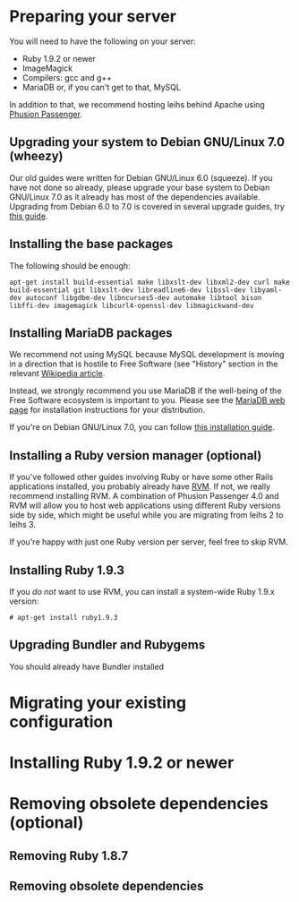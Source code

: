 # Preparing your server

You will need to have the following on your server:

* Ruby 1.9.2 or newer
* ImageMagick
* Compilers: gcc and g++
* MariaDB or, if you can't get to that, MySQL

In addition to that, we recommend hosting leihs behind Apache using [Phusion Passenger](http://www.modrails.com).


## Upgrading your system to Debian GNU/Linux 7.0 (wheezy)

Our old guides were written for Debian GNU/Linux 6.0 (squeeze). If you have not done so already, please upgrade your base system to Debian GNU/Linux 7.0 as it already has most of the dependencies available. Upgrading from Debian 6.0 to 7.0 is covered in several upgrade guides, try [this guide](http://www.garron.me/en/linux/upgrade-debian-squeeze-wheezy-6.0-7.0.html).


## Installing the base packages

The following should be enough:

    apt-get install build-essential make libxslt-dev libxml2-dev curl make build-essential git libxslt-dev libreadline6-dev libssl-dev libyaml-dev autoconf libgdbm-dev libncurses5-dev automake libtool bison libffi-dev imagemagick libcurl4-openssl-dev libmagickwand-dev

## Installing MariaDB packages

We recommend not using MySQL because MySQL development is moving in a direction that is hostile to Free Software (see "History" section in the relevant [Wikipedia article](https://en.wikipedia.org/wiki/MySQL#History).

Instead, we strongly recommend you use MariaDB if the well-being of the Free Software ecosystem is important to you. Please see the [MariaDB web page](https://mariadb.org) for installation instructions for your distribution.

If you're on Debian GNU/Linux 7.0, you can follow [this installation guide](http://www.x2q.net/blog/2013/05/05/howto-install-mariadb-on-debian-7-slash-wheezy/).


## Installing a Ruby version manager (optional)

If you've followed other guides involving Ruby or have some other Rails applications installed, you probably already have [RVM](http://rvm.io). If not, we really recommend installing RVM. A combination of Phusion Passenger 4.0 and RVM will allow you to host web applications using different Ruby versions side by side, which might be useful while you are migrating from leihs 2 to leihs 3.

If you're happy with just one Ruby version per server, feel free to skip RVM.

## Installing Ruby 1.9.3

If you *do not* want to use RVM, you can install a system-wide Ruby 1.9.x version:

    # apt-get install ruby1.9.3

## Upgrading Bundler and Rubygems

You should already have Bundler installed 


# Migrating your existing configuration

# Installing Ruby 1.9.2 or newer


# Removing obsolete dependencies (optional)

## Removing Ruby 1.8.7

## Removing obsolete dependencies
